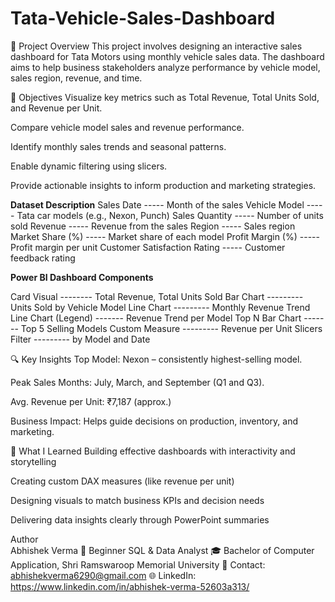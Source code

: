 # Tata-Vehicle-Sales-Dashboard

📁 Project Overview
This project involves designing an interactive sales dashboard for Tata Motors using monthly vehicle sales data. The dashboard aims to help business stakeholders analyze performance by vehicle model, sales region, revenue, and time.

📌 Objectives
Visualize key metrics such as Total Revenue, Total Units Sold, and Revenue per Unit.

Compare vehicle model sales and revenue performance.

Identify monthly sales trends and seasonal patterns.

Enable dynamic filtering using slicers.

Provide actionable insights to inform production and marketing strategies.

**Dataset Description**
Sales Date	-----   Month of the sales
Vehicle Model	-----   Tata car models (e.g., Nexon, Punch)
Sales Quantity	-----   Number of units sold
Revenue	-----   Revenue from the sales
Region	-----   Sales region 
Market Share (%)	-----   	Market share of each model
Profit Margin (%)	-----   Profit margin per unit
Customer Satisfaction Rating	-----   Customer feedback rating

**Power BI Dashboard Components**

Card Visual  --------   Total Revenue, Total Units Sold
Bar Chart   ---------  Units Sold by Vehicle Model
Line Chart  ---------  Monthly Revenue Trend
Line Chart (Legend) -------	Revenue Trend per Model
Top N Bar Chart -------	Top 5 Selling Models
Custom Measure	--------- Revenue per Unit
Slicers	Filter --------- by Model and Date

🔍 Key Insights
Top Model: Nexon – consistently highest-selling model.

Peak Sales Months: July, March, and September (Q1 and Q3).

Avg. Revenue per Unit: ₹7,187 (approx.)

Business Impact: Helps guide decisions on production, inventory, and marketing.

🧠 What I Learned
Building effective dashboards with interactivity and storytelling

Creating custom DAX measures (like revenue per unit)

Designing visuals to match business KPIs and decision needs

Delivering data insights clearly through PowerPoint summaries

Author <br>
Abhishek Verma
🚀 Beginner SQL & Data Analyst
🎓 Bachelor of Computer Application, Shri Ramswaroop Memorial University
📧 Contact: abhishekverma6290@gmail.com
🌐 LinkedIn: https://www.linkedin.com/in/abhishek-verma-52603a313/
